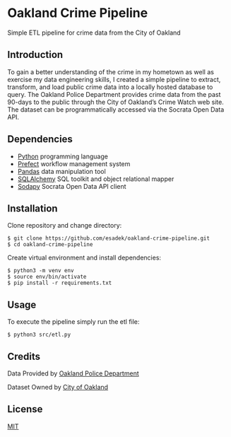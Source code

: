 # Oakland Crime Pipeline
Simple ETL pipeline for crime data from the City of Oakland

## Introduction
To gain a better understanding of the crime in my hometown as well as exercise my data engineering skills, I created a simple pipeline to extract, transform, and load public crime data into a locally hosted database to query. The Oakland Police Department provides crime data from the past 90-days to the public through the City of Oakland’s Crime Watch web site. The dataset can be programmatically accessed via the Socrata Open Data API.

## Dependencies
- [Python](https://www.python.org/) programming language
- [Prefect](https://www.prefect.io/core) workflow management system
- [Pandas](https://pandas.pydata.org/) data manipulation tool
- [SQLAlchemy](https://www.sqlalchemy.org/) SQL toolkit and object relational mapper
- [Sodapy](https://github.com/xmunoz/sodapy) Socrata Open Data API client

## Installation
Clone repository and change directory:
```
$ git clone https://github.com/esadek/oakland-crime-pipeline.git
$ cd oakland-crime-pipeline
```
Create virtual environment and install dependencies:
```
$ python3 -m venv env
$ source env/bin/activate
$ pip install -r requirements.txt
```

## Usage
To execute the pipeline simply run the etl file:
```
$ python3 src/etl.py
```

## Credits
Data Provided by [Oakland Police Department](https://www.oaklandca.gov/departments/police)

Dataset Owned by [City of Oakland](https://www.oaklandca.gov/)

## License
[MIT](https://github.com/esadek/oakland-crime-pipeline/blob/master/LICENSE)